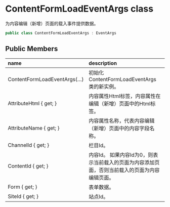 # ContentFormLoadEventArgs class

为内容编辑（新增）页面的载入事件提供数据。

``` c#
public class ContentFormLoadEventArgs : EventArgs
```

## Public Members

| name | description |
| :----- | :----- |
|ContentFormLoadEventArgs(…)	|初始化 ContentFormLoadEventArgs 类的新实例。|
|AttributeHtml { get; }	|内容属性Html标签，内容属性在编辑（新增）页面中的Html标签。|
|AttributeName { get; }	|内容属性名称，代表内容编辑（新增）页面中的内容字段名称。|
|ChannelId { get; }	|栏目Id。|
|ContentId { get; }	|内容Id。 如果内容Id为0，则表示当前载入的页面为内容添加页面，否则当前载入的页面为内容编辑页面。|
|Form { get; }	|表单数据。|
|SiteId { get; }	|站点Id。|


